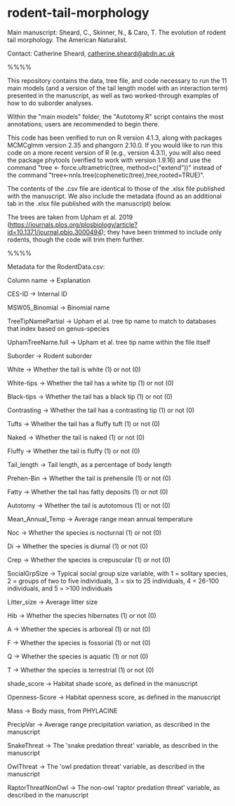 # rodent-tail-morphology

Main manuscript: Sheard, C., Skinner, N., & Caro, T. The evolution of rodent tail morphology. The American Naturalist.

Contact: Catherine Sheard, catherine.sheard@abdn.ac.uk

%%%%

This repository contains the data, tree file, and code necessary to run the 11 main models (and a version of the tail length model with an interaction term) presented in the manuscript, as well as two worked-through examples of how to do suborder analyses.

Within the "main models" folder, the "Autotomy.R" script contains the most annotations; users are recommended to begin there.

This code has been verified to run on R version 4.1.3, along with packages MCMCglmm version 2.35 and phangorn 2.10.0. If you would like to run this code on a more recent version of R (e.g., version 4.3.1), you will also need the package phytools (verified to work with version 1.9.16) and use the command "tree <- force.ultrametric(tree, method=c("extend"))" instead of the command "tree<-nnls.tree(cophenetic(tree),tree,rooted=TRUE)".

The contents of the .csv file are identical to those of the .xlsx file published with the manuscript. We also include the metadata (found as an additional tab in the .xlsx file published with the manuscript) below.

The trees are taken from Upham et al. 2019 (https://journals.plos.org/plosbiology/article?id=10.1371/journal.pbio.3000494); they have been trimmed to include only rodents, though the code will trim them further.

%%%%

Metadata for the RodentData.csv:

Column name -> Explanation

CES-ID -> Internal ID

MSW05_Binomial -> Binomial name

TreeTipNamePartial -> Upham et al. tree tip name to match to databases that index based on genus-species

UphamTreeName.full -> Upham et al. tree tip name within the file itself

Suborder -> Rodent suborder

White -> Whether the tail is white (1) or not (0)

White-tips -> Whether the tail has a white tip (1) or not (0)

Black-tips -> Whether the tail has a black tip (1) or not (0)

Contrasting -> Whether the tail has a contrasting tip (1) or not (0)

Tufts -> Whether the tail has a fluffy tuft (1) or not (0)

Naked -> Whether the tail is naked (1) or not (0)

Fluffy -> Whether the tail is fluffy (1) or not (0)

Tail_length -> Tail length, as a percentage of  body length

Prehen-Bin -> Whether the tail is prehensile (1) or not (0)

Fatty -> Whether the tail has fatty deposits (1) or not (0)

Autotomy -> Whether the tail is autotomous (1) or not (0)

Mean_Annual_Temp -> Average range mean annual temperature

Noc -> Whether the species is nocturnal (1) or not (0)

Di -> Whether the species is diurnal (1) or not (0)

Crep -> Whether the species is crepuscular (1) or not (0)

SocialGrpSize -> Typical social group size variable, with 1 = solitary species, 2 = groups of two to five individuals, 3 = six to 25 individuals, 4 = 26-100 individuals, and 5 = >100 individuals

Litter_size -> Average litter size

Hib -> Whether the species hibernates (1) or not (0)

A -> Whether the species is arboreal (1) or not (0)

F -> Whether the species is fossorial (1) or not (0)

Q -> Whether the species is aquatic (1) or not (0)

T -> Whether the species is terrestrial (1) or not (0)

shade_score -> Habitat shade score, as defined in the manuscript

Openness-Score -> Habitat openness score, as defined in the manuscript

Mass -> Body mass, from PHYLACINE

PrecipVar -> Average range precipitation variation, as described in the manuscript

SnakeThreat	-> The 'snake predation threat' variable, as described in the manuscript

OwlThreat -> The 'owl predation threat' variable, as described in the manuscript

RaptorThreatNonOwl -> The non-owl 'raptor predation threat' variable, as described in the manuscript




